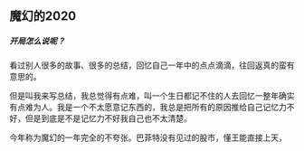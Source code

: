 ## 魔幻的2020



##### 开局怎么说呢？

看过别人很多的故事、很多的总结，回忆自己一年中的点点滴滴，往回返真的蛮有意思的。

但是叫我来写总结，我总觉得有点难，叫一个生日都记不住的人去回忆一整年确实有点难为人。我是一个不太愿意记东西的，我总是把所有的原因推给自己记忆力不好，但是到底是不是记忆力不好我自己也不太清楚。



今年称为魔幻的一年完全的不夸张。巴菲特没有见过的股市，懂王能直接上天，